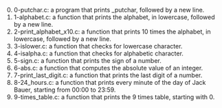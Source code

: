 0. 0-putchar.c: a program that prints _putchar, followed by a new line.
1. 1-alphabet.c:  a function that prints the alphabet, in lowercase, followed by a new line.
2. 2-print_alphabet_x10.c: a function that prints 10 times the alphabet, in lowercase, followed by a new line.
3. 3-islower.c: a function that checks for lowercase character.
4. 4-isalpha.c:  a function that checks for alphabetic character.
5. 5-sign.c: a function that prints the sign of a number.
6. 6-abs.c: a function that computes the absolute value of an integer.
7. 7-print_last_digit.c: a function that prints the last digit of a number.
8. 8-24_hours.c:  a function that prints every minute of the day of Jack Bauer, starting from 00:00 to 23:59.
9. 9-times_table.c: a function that prints the 9 times table, starting with 0.
